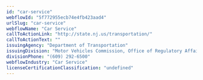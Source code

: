 ```yaml
---
id: "car-service"
webflowId: "5f772955ecb74e4fb423aad4"
urlSlug: "car-service"
webflowName: "Car Service"
callToActionLink: "http://state.nj.us/transportation/"
callToActionText: ""
issuingAgency: "Department of Transportation"
issuingDivision: "Motor Vehicles Commission, Office of Regulatory Affairs"
divisionPhone: "(609) 292-6500"
webflowIndustry: "Car Service"
licenseCertificationClassification: "undefined"
---
```


